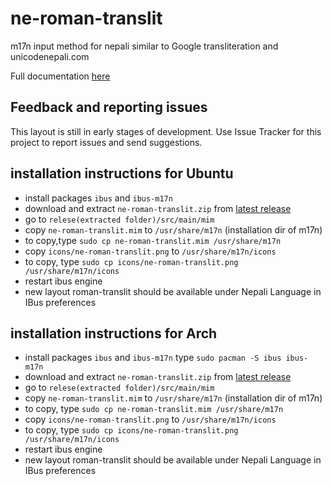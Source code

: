 ne-roman-translit
===========

m17n input method for nepali similar to  Google transliteration and unicodenepali.com

Full documentation [here](https://thescientiac.blogspot.com/2021/07/ne-roman-translit-roman-transliterated.html)

## Feedback and reporting issues 
This layout is still in early stages of development. Use Issue Tracker for this project to report issues and send suggestions. 
 
## installation instructions for Ubuntu 
- install packages `ibus` and `ibus-m17n`
- download and extract `ne-roman-translit.zip` from [latest release](https://github.com/scientiac/ne-roman-translit/releases)
- go to `relese(extracted folder)/src/main/mim`
- copy `ne-roman-translit.mim` to `/usr/share/m17n` (installation dir of m17n) 
- to copy,type `sudo cp ne-roman-translit.mim /usr/share/m17n`
- copy `icons/ne-roman-translit.png` to `/usr/share/m17n/icons` 
- to copy, type `sudo cp icons/ne-roman-translit.png /usr/share/m17n/icons`
- restart ibus engine
- new layout roman-translit should be available under Nepali Language in IBus preferences

## installation instructions for Arch 
- install packages `ibus` and `ibus-m17n` type `sudo pacman -S ibus ibus-m17n`
- download and extract `ne-roman-translit.zip` from [latest release](https://github.com/scientiac/ne-roman-translit/releases)
- go to `relese(extracted folder)/src/main/mim`
- copy `ne-roman-translit.mim` to `/usr/share/m17n` (installation dir of m17n) 
- to copy, type `sudo cp ne-roman-translit.mim /usr/share/m17n`
- copy `icons/ne-roman-translit.png` to `/usr/share/m17n/icons` 
- to copy, type `sudo cp icons/ne-roman-translit.png /usr/share/m17n/icons`
- restart ibus engine
- new layout roman-translit should be available under Nepali Language in IBus preferences
